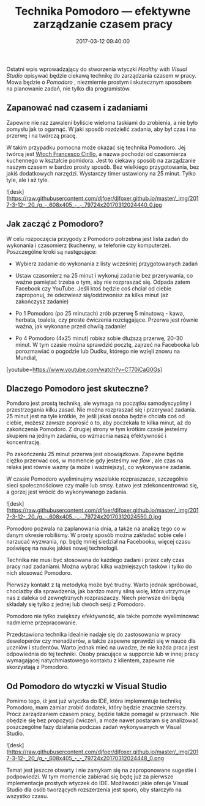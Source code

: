 ﻿---
layout:     post
title:      Technika Pomodoro — efektywne zarządzanie czasem pracy
date:       2017-03-12 09:40:00
summary:    Ostatni wpis wprowadzający do stworzenia wtyczki Healthy with Visual Studio opisywać będzie ciekawą technikę do zarządzania czasem w pracy. Mowa będzie o Pomodoro, niezmiernie prostym i skutecznym sposobem na planowanie zadań, nie tylko dla programistów.Zapanować nad czasem i zadaniamiZapewne nie ra...
categories: porady inne
---



Ostatni wpis wprowadzający do stworzenia wtyczki  *Healthy with Visual Studio*  opisywać będzie ciekawą technikę do zarządzania czasem w pracy. Mowa będzie o  *Pomodoro* , niezmiernie prostym i skutecznym sposobem na planowanie zadań, nie tylko dla programistów.



## Zapanować nad czasem i zadaniami


Zapewne nie raz zawaleni byliście wieloma taskiami do zrobienia, a nie było pomysłu jak to ogarnąć. W jaki sposób rozdzielić zadania, aby był czas i na przerwę i na twórczą pracę.

W takim przypadku pomocna może okazać się technika Pomodoro. Jej twórcą jest [Włoch Francesco Cirillo](https://cirillocompany.de/pages/pomodoro-technique), a nazwa pochodzi od czasomierza kuchennego w kształcie pomidora.  Jest to ciekawy sposób na zarządzanie naszym czasem w bardzo prosty sposób. Bez wielkiego przygotowania, bez jakiś dodatkowych narzędzi. Wystarczy timer ustawiony na 25 minut. Tylko tyle, ale i aż tyle. 



![desk](https://raw.githubusercontent.com/djfoer/djfoxer.github.io/master/_img/2017-3-12-_20_/g_-_608x405_-_-_79724x20170312024440_0.jpg





## Jak zacząć z Pomodoro?


W celu rozpoczęcia przygody z Pomodoro potrzebna jest lista zadań do wykonania i czasomierz (kuchenny, w telefonie czy komputerze). Poszczególne kroki są następujące:



  * Wybierz zadanie do wykonania z listy wcześniej przygotowanych zadań


  * Ustaw czasomierz na 25 minut i wykonuj zadanie bez przerywania, co ważne pamiętać trzeba o tym, aby nie rozpraszać się. Odpada zatem Facebook czy YouTube. Jeśli ktoś będzie coś chciał od ciebie zaproponuj, że odezwiesz się/oddzwonisz za kilka minut (aż zakończysz zadanie)


  * Po 1 Pomodoro (po 25 minutach) zrób przerwę 5 minutową - kawa, herbata, toaleta,  czy proste ćwiczenia rozciągające. Przerwa jest równie ważna, jak wykonane przed chwilą zadanie!


  * Po 4 Pomodoro (4x25 minut) robisz sobie dłuższą przerwę, 20-30 minut. W tym czasie można sprawdzić pocztę, zajrzeć na Facebooka lub porozmawiać o pogodzie lub Dudku, którego nie wzięli znowu na Mundial, 



[youtube=https://www.youtube.com/watch?v=CT70iCaG0Gs]




## Dlaczego Pomodoro jest skuteczne?


Pomdoro jest prostą techniką, ale wymaga na początku samodyscypliny i przestrzegania kilku zasad. Nie można rozpraszać się i przerywać zadania. 25 minut jest na tyle krótkie, że jeśli jakaś osoba będzie chciała coś od ciebie, możesz zawsze poprosić o to, aby poczekała te kilka minut, aż do zakończenia Pomodoro. Z drugiej strony w tym krótkim czasie jesteśmy skupieni na jednym zadaniu, co wzmacnia naszą efektywność i koncentrację.

Po zakończeniu 25 minut przerwa jest obowiązkowa. Zapewne będzie ciężko przerwać coś, w momencie gdy jesteśmy  *we flow* , ale czas na relaks jest równie ważny (a może i ważniejszy), co wykonywane zadanie.

W czasie Pomodoro wyeliminujmy wszelakie rozpraszacze, szczególnie sieci społecznościowe czy maile lub smsy. Łatwo jest zdekoncentrować się, a gorzej jest wrócić do wykonywanego zadania.



![desk](https://raw.githubusercontent.com/djfoer/djfoxer.github.io/master/_img/2017-3-12-_20_/g_-_608x405_-_-_79724x20170312024550_0.jpg



Pomodoro pozwala na zaplanowania dnia, a także na analizę tego co w danym okresie robiliśmy. W prosty sposób można zakładać sobie cele i narzucać wyzwania, np. będę mniej siedział na Facebooku, więcej czasu poświęcę na naukę jakieś nowej technologii. 

Technika nie musi być stosowana do każdego zadani i przez cały czas pracy nad zadaniami. Można wybrać kilka ważniejszych tasków i tylko do nich stosować Pomodoro.

Pierwszy kontakt z tą metodyką może być trudny. Warto jednak spróbować, chociażby dla sprawdzenia, jak bardzo mamy silną wolę, która utrzymuje nas z daleka od zewnętrznych  rozpraszaczy. Niech pierwsze dni będą składały się tylko z jednej lub dwóch sesji z Pomodoro.

Pomodoro nie tylko zwiększy efektywność, ale także pomoże wyeliminować nadmierne przepracowanie. 

Przedstawiona technika idealnie nadaje się do zastosowania w pracy deweloperów czy menadżerów, a także zapewne sprawdzi się w nauce dla uczniów i studentów. Warto jednak mieć na uwadze, że nie każda praca jest odpowiednia do tej techniki. Osoby pracujące w supporcie lub w innej pracy wymagającej natychmiastowego kontaktu z klientem, zapewne nie skorzystają z Pomodoro.



## Od Pomodoro do wtyczki w Visual Studio


Pomimo tego, iż jest już wtyczka do IDE, która implementuje technikę Pomodoro, mam zamiar zrobić dodatek, który będzie znacznie szerszy. Prócz zarządzaniem czasem pracy, będzie także pomagał w przerwach. Nie obędzie się bez propozycji ćwiczeń, a może nawet postaram się analizować poszczególne fazy działania podczas zadań wykonywanych w Visual Studio.



![desk](https://raw.githubusercontent.com/djfoer/djfoxer.github.io/master/_img/2017-3-12-_20_/g_-_608x405_-_-_79724x20170312024448_0.png



Temat jest jeszcze otwarty i nie zamykam się na zaproponowane sugestie i podpowiedzi. W tym momencie zabierać się będę już za pierwsze implementacje prostych wtyczek do IDE. Możliwości jakie oferuje Visual Studio dla osób tworzących rozszerzenia jest sporo, oby starczyło na wszystko czasu.
